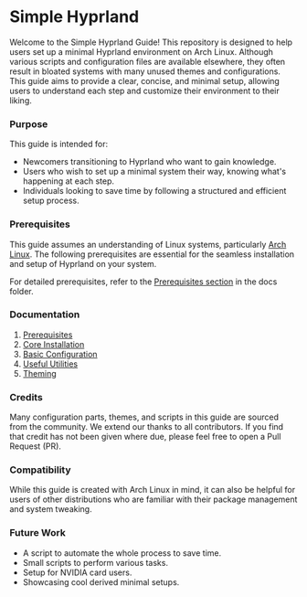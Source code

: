 # Simple Hyprland
Welcome to the Simple Hyprland Guide! This repository is designed to help users set up a minimal Hyprland environment on Arch Linux. Although various scripts and configuration files are available elsewhere, they often result in bloated systems with many unused themes and configurations. This guide aims to provide a clear, concise, and minimal setup, allowing users to understand each step and customize their environment to their liking.

### Purpose
This guide is intended for:
* Newcomers transitioning to Hyprland who want to gain knowledge.
* Users who wish to set up a minimal system their way, knowing what's happening at each step.
* Individuals looking to save time by following a structured and efficient setup process.

### Prerequisites
This guide assumes an understanding of Linux systems, particularly [Arch Linux](https://archlinux.org/). The following prerequisites are essential for the seamless installation and setup of Hyprland on your system.

For detailed prerequisites, refer to the [Prerequisites section](docs/prerequisites.md) in the docs folder.

### Documentation
1. [Prerequisites](docs/prerequisites.md)
2. [Core Installation](docs/installation_Hypr.md)
3. [Basic Configuration](docs/basic_configuration.md)
4. [Useful Utilities](docs/useful_utilities.md)
5. [Theming](docs/theming.md)

### Credits
Many configuration parts, themes, and scripts in this guide are sourced from the community. We extend our thanks to all contributors. If you find that credit has not been given where due, please feel free to open a Pull Request (PR).

### Compatibility
While this guide is created with Arch Linux in mind, it can also be helpful for users of other distributions who are familiar with their package management and system tweaking.

### Future Work
* A script to automate the whole process to save time.
* Small scripts to perform various tasks.
* Setup for NVIDIA card users.
* Showcasing cool derived minimal setups.